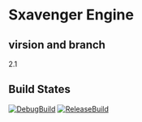 # Sxavenger Engine
## virsion and branch
2.1

## Build States
[![DebugBuild](https://github.com/sxavenger/Sxavenger-Engine/actions/workflows/DebugBuild.yml/badge.svg)](https://github.com/sxavenger/Sxavenger-Engine/actions/workflows/DebugBuild.yml)
[![ReleaseBuild](https://github.com/sxavenger/Sxavenger-Engine/actions/workflows/ReleaseBuild.yml/badge.svg)](https://github.com/sxavenger/Sxavenger-Engine/actions/workflows/ReleaseBuild.yml)